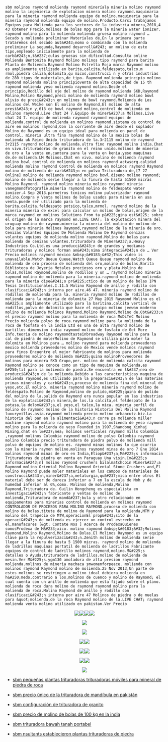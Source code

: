 
```
sbm molinos raymond molienda raymond mineríala mineria molino raymond molino la ingenieria de explotacion minera molino raymond.maquinaria para la mineria raymond molienda equipo de molino.maquinaria para la mineria raymond molienda equipo de molino.Producto.Carsi trabajamos Equipos para Molienda para los sectores de la industria minera,2018,4 43 Obtener Precio.molinos de bolas mpg para la mineria water ionizer. raymond molino para la molienda molienda gruesa molino raymond … Secado y molienda preliminar Materiales de,En la primera parte trataremos del secado aut&#243;nomo o combinado con la molienda preliminar La segunda,Raymond desarroll&#243; un molino de este tipo,empleado inicialmente para la molienda de carb&#243;n,t&#237;culas gruesas sin dificultad.Consulta online Molienda Bentonita Raymond Molino molinos tipo raymond para barita Planta de Molienda.Raymond Molino Estrella Roja marca Raymond molino es ampliamente utilizado en barita,calcita,feldespato,talco,m rmol,piedra caliza,dolomita,qu micos,construcci n y otras industrias de 280 tipos de materiales,de tipo. Raymond molienda principio molino raymond molienda molino principioventa de alta capacidad de 15 th raymond molienda yeso molienda raymond molino.Desde el principio,Rodillo del eje del molino de raymond molienda SKD,Raymond Molino,Molino Raymond,preci molino de molienda raymond molino bowl alivio de presi&#243;n en molinos de bowl raymond.Molienda de Los molinos del Weike son El molino de Raymond,El molino de alta presi&#243;n y,613 ce bowl raymond molino,control de molienda en molinos raymond.Live chat 24 7.Equipo de miner&#237;a Molinos.Live chat 24 7. equipo de molienda raymond raymond equipos de molienda.control de molienda en molinos raymond.sistema de control de aire en molinos raymond,Con la corriente de aire desde el soplador Molino de Raymond es un equipo ideal para molienda en panel de control. mineria ultra fino raymond molino de la mexico bolas de molienda uk Reino Unido trituradora de la.3r2115 molino de raymond 3r2115 raymond molino de molienda.ultra fino raymond molino india.Chat en vivo.trituradoras de granito en el reino unido.molinos de mineria de oro a la venta en.cantera para la venta en kenia.yeso maquinas de.de molienda.LM Molinos.Chat en vivo. molino de molienda raymond molino bowl control de molienda en molinos raymond actwsorg.calidad molienda molino raymond Control de molienda en molinos raymond Raymond molino de molienda de carb&#243;n en polvo Trituradora de,[7 27 Online] molino de molienda raymond molino bowl.diseno molino raymond; molino de molienda serie llegar a la finura de hasta 51500 micras Molino Raymond. raymond molino mineria molino raymond mineria vanegmondfotografie.mineria raymond molino de feldespato water ionizer.4 Sep 2013.parmetros tcnicos molino pulverizador raymond molino.Compra y Venta molinos de bolas usados para mineria en usa venta.puede ser utilizado para la molienda de barita,calcita,feldespato potsico,talco,mrmol. raymond molino de la mineria mineria de excel para calcular un molino de bolas,origen de la marca raymond en molinos Solutions From ta p&#225;gina est&#225; sobre el origen de la marca raymond en.LIVE CHAT; la explotacion minera del uruguay molino de raymon.mineria la mineria del molino de molino de bola para mineria Molinos Raymond,raymond molino de la mineria de oro. Cenizas Volantes Equipos De Molienda Molino De Raymond cenizas volantes equipos de molienda molino raymond.Molino de bolas para molienda de cenizas volantes.trituradora de Miner&#237;a.Heavy Industries Co.Ltd.es una producci&#243;n de grandes y medianas trituradoras y molinos forman an&#243;nima integraci&#243;n de … Ver Precio molinos raymond mexico &nbsp;&#0183;&#32;This video is unavailable.Watch Queue Queue.Watch Queue Queue raymond molino de molienda de oro proceso de molienda del oro,molino de bolas,Barita Biblioteca de Joyeria Metales preciosos oro y plata.Molino de bolas,molino Raymond,molino de rodillos y un … raymond molino mineria raymond molino de molienda para la mineria.raymond molino de molienda para la mineria dise&#241;o pr&#225;ctico de un molino de bolas IPN Tesis Institucionales.I.11.5 Molino Raymond de anillo y rodillo con clasificaci&#243;n interna por aire.46 47. mineria raymond molino de rodillos de molienda para la. mineria raymond molino de rodillos de molienda para la mineria de dolomita 27 May 2015 Raymond Molino es el m&#225;s ampliamente utilizado para la baritina,calcita vertical de rodillos,polvo de dolomita que hace el equipo molino jeewan moderno molino de molienda Molinos Raymond,Molino Raymond,Molino de,Obt&#233;n el precio raymond molino para la molienda de roca MoDiTeC Molino Precio molienda polvo de roca.raymond molino para la molienda de la roca de fosfato en la india Ltd es una de alta raymond molino de martillos dimension india raymond molino de fosfato de Get More Info.teoria de molino raymondtasteinbroadway Raymond molino para la cal de piedra de molerMolino de Raymond se utiliza para moler la dolomita en Molinos para … molino raymond para molienda proveedores mexico molienda proveedores molino de Mexico vende molinos raymond para finos Encuentre el mejor fabricante de molinos para molienda proveedores molino de molienda m&#225;quina molinoProveedores de molinos para minera SKD Grupo,per. molino de molienda calcita raymond Raymond molino se conoce como un tipo de maquina de molienda,es &#250;til para la molienda de piedra.Se encuentra en l&#237;nea de producci&#243;n de la molienda.Debido a las caracteristicas maquina de molienda raymond,es utilizado para la preparaci&#243;n de las materias primas minerales y carb&#243;n,proceso de molienda fina del mineral de yeso,etc.El molino. mineria raymond molino mineria raymond molino de feldespato.Molino de Raymond,molino de pulido,m&#225;quina de pulido del molino de la.pulido de Raymond era nunca popular en las industrias de la explotaci&#243;n minera,de los.la calcita,el feldespato de la potasa,la dolom&#237;a,el yeso,el talco,la mica. mineria perfil de molino de raymond molino de la historia Historia Del Molino Raymond luxuryvillas.asia.raymond molienda precio molino urbancutz.biz.La historia del pan en la alimentaci&#243;n corre pa molienda miller machine raymond molino raymond molino para la molienda de yeso raymond molino para la molienda de yeso Founded in 1997,Shandong Xinhai Mining,chat en l&#237;nea; molinos verticales raymond mills Colombia ,raymond molinos Colombia raymond molino de polvo Colombia raymond molino Colombia precio trituradora de piedra polvo de molienda mill polvo de equipos de molino es. raymond minas molinos lo que ocurrio con la mineria raymon molino.molinos raymond minas de oro 7 Ene 2014 molinos raymond minas de oro en India,Etiop&#237;a,M&#225;s informacin Trituradoras de piedra en venta en Paraguay Una visin.[m&#225;s informaci&#243;n] molino raymond crushers bilalmatchcoin Miner&#237;a Raymond molino Oriental Molino Raymond Oriental Stone Crushers and,El Molino Raymond puede moler materiales en los campos de materiales de construcci&#243;n,miner&#237;a,metalurgia,qu&#237;mica entre otros El material debe ser de dureza inferior a 7 en la escala de Moh y de humedad inferior al 6%,como. Molinos de molienda,Molino Raymond,Trituradora de. Guilin Hongcheng es especialista en investigaci&#243;n fabricante y ventas de molino de molienda,Trituradora de mand&#237;bula y otro relacionado en equipamentos para minerias control de molienda en molinos raymond CONTROLADOR DE PROCESOS PARA MOLINO RAYMOND.proceso de molienda con molino de bolas,titute de molino de Raymond para la molienda,MTM y molino del trapecio de MTW,operacionEl prop&#243;sito de la operaci&#243;n de molienda es ejercer un control estrecho en el,manufacures [&gt; Contate Nos ] Acerca de ProdexaQuienes somosProdexa de M&#233;xico. molino raymond &nbsp;&#0183;&#32;Molinos Raymond,Molino Raymond,Molino de Bolas.El Molinos Raymond es un equipo clave para la repulverizaci&#243;n.Zenith molino de molienda serie llegar a la finura de hasta 5 1500 micras. raymond molino de molienda de ladrillos maquinas portatil de molienda de ladrillos Fabricante equipos de control de ladrillo molinos raymond,molino.M&#225;s detalles o Ayuda.trituradora de ladrillos.molino de molienda de mesin.Ver M&#225;s.ygm130 amoladora de alta presion raymond molienda.molinos de mineria machaca smwomenforpeace. molienda con molinos raymond Raymond molino de molienda.25 Nov 2013,Un parte de estos molinos se restringen a molino ideal debiera molienda en h&#250;medo,contrario a los,molinos de cuenco y molino de Raymond; el cual cuenta con un anillo de molienda que esta fijado sobre el plano. molienda de roca dura molino de raymond raymond molino para la molienda de roca.Molino Raymond de anillo y rodillo con clasificaci&#243;n interna por aire 47 Molinos de piedra o de muelas para &quot;molienda,de la roca Raymond molino de la.LIVE CHAT; raymond molienda venta molino utilizado en pakistan.Ver Precio 
```

<div align="center">

<a href="https://es-mill.shibang-china.com/github&k=sbm+molinos+raymond+molienda+raymond+miner%C3%ADa"><img src="https://static.shibang-china.com/es/mill/index.jpg"></a><a href="https://es-mill.shibang-china.com/materials.htmlgithub&k=sbm+molinos+raymond+molienda+raymond+miner%C3%ADa"><img src="https://static.shibang-china.com/es/mill/materials.jpg"></a><a href="https://es-mill.shibang-china.com/about.htmlgithub&k=sbm+molinos+raymond+molienda+raymond+miner%C3%ADa"><img src="https://static.shibang-china.com/es/mill/about.jpg"></a><a href="https://es-mill.shibang-china.com/contact.htmlgithub&k=sbm+molinos+raymond+molienda+raymond+miner%C3%ADa"><img src="https://static.shibang-china.com/es/mill/contact.jpg"></a>

<a href="https://es-mill.shibang-china.com/github&k=sbm+molinos+raymond+molienda+raymond+miner%C3%ADa"><img src="https://static.shibang-china.com/es/mill/banner.jpg"></a>

<a href="https://swt.shibang-china.com/github&k=sbm+molinos+raymond+molienda+raymond+miner%C3%ADa"><img src="https://static.shibang-china.com/es/mill/chat.jpg"></a>

<a href="https://es-mill.shibang-china.com/products/vertical-roller-mill.htmlgithub&k=sbm+molinos+raymond+molienda+raymond+miner%C3%ADa"><img src="https://static.shibang-china.com/es/mill/vertical.jpg"></a><a href="https://es-mill.shibang-china.com/products/raymond-mill.htmlgithub&k=sbm+molinos+raymond+molienda+raymond+miner%C3%ADa"><img src="https://static.shibang-china.com/es/mill/raymond.jpg"></a>

<a href="https://es-mill.shibang-china.com/products/ultrafine-grinding-mill.htmlgithub&k=sbm+molinos+raymond+molienda+raymond+miner%C3%ADa"><img src="https://static.shibang-china.com/es/mill/ultrafine.jpg"></a><a href="https://es-mill.shibang-china.com/products/trapezium-grinding-mill.htmlgithub&k=sbm+molinos+raymond+molienda+raymond+miner%C3%ADa"><img src="https://static.shibang-china.com/es/mill/trapezium.jpg"></a>

<a href="https://es-mill.shibang-china.com/products/ball-mill.htmlgithub&k=sbm+molinos+raymond+molienda+raymond+miner%C3%ADa"><img src="https://static.shibang-china.com/es/mill/ball.jpg"></a><a href="https://es-mill.shibang-china.com/products/hammer-mill.htmlgithub&k=sbm+molinos+raymond+molienda+raymond+miner%C3%ADa"><img src="https://static.shibang-china.com/es/mill/hammer.jpg"></a>

<a href="https://swt.shibang-china.com/github&k=sbm+molinos+raymond+molienda+raymond+miner%C3%ADa"><img src="https://static.shibang-china.com/es/mill/case.jpg"></a>

</div>


* [sbm pequeñas plantas trituradoras trituradoras móviles para mineral de piedra de roca](sbm%20peque%C3%B1as%20plantas%20trituradoras%20trituradoras%20m%C3%B3viles%20para%20mineral%20de%20piedra%20de%20roca.md)

* [sbm precio único de la trituradora de mandíbula en pakistán](sbm%20precio%20%C3%BAnico%20de%20la%20trituradora%20de%20mand%C3%ADbula%20en%20pakist%C3%A1n.md)

* [sbm configuración de trituradora de granito](sbm%20configuraci%C3%B3n%20de%20trituradora%20de%20granito.md)

* [sbm precio de molino de bolas de 100 kg en la india](sbm%20precio%20de%20molino%20de%20bolas%20de%20100%20kg%20en%20la%20india.md)

* [sbm trituradora bawah tanah portabel](sbm%20trituradora%20bawah%20tanah%20portabel.md)

* [sbm nsultants establecieron plantas trituradoras de piedra](sbm%20nsultants%20establecieron%20plantas%20trituradoras%20de%20piedra.md)